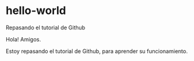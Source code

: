 # hello-world
Repasando el tutorial de Github

Hola! Amigos.

Estoy repasando el tutorial de Github, para aprender su funcionamiento.

